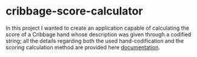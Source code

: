 # cribbage-score-calculator

In this project I wanted to create an application capable of calculating the score of a Cribbage hand whose description was given through a codified string; all the details regarding both the used hand-codification and the scoring calculation method are provided here <a href="https://gist.github.com/dario-campagna/fc24bc3a94e864802c37432f7ea31874" target="blank">documentation</a>.
